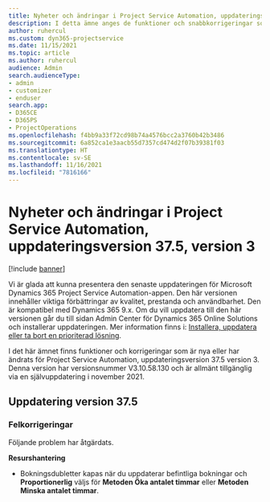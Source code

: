 ```yaml
---
title: Nyheter och ändringar i Project Service Automation, uppdateringsversion 37.5, version 3
description: I detta ämne anges de funktioner och snabbkorrigeringar som finns tillgängliga i Microsoft Dynamics 365 Project Service Automation, uppdateringsversion 37.5, V3.
author: ruhercul
ms.custom: dyn365-projectservice
ms.date: 11/15/2021
ms.topic: article
ms.author: ruhercul
audience: Admin
search.audienceType:
- admin
- customizer
- enduser
search.app:
- D365CE
- D365PS
- ProjectOperations
ms.openlocfilehash: f4bb9a33f72cd98b74a4576bcc2a3760b42b3486
ms.sourcegitcommit: 6a852ca1e3aacb55d7357cd474d2f07b39381f03
ms.translationtype: HT
ms.contentlocale: sv-SE
ms.lasthandoff: 11/16/2021
ms.locfileid: "7816166"
---
```

# <a name="whats-new-or-changed-in-project-service-automation-update-release-375-v3"></a>Nyheter och ändringar i Project Service Automation, uppdateringsversion 37.5, version 3

[!include [banner](../includes/psa-now-project-operations.md)]

Vi är glada att kunna presentera den senaste uppdateringen för Microsoft Dynamics 365 Project Service Automation-appen. Den här versionen innehåller viktiga förbättringar av kvalitet, prestanda och användbarhet. Den är kompatibel med Dynamics 365 9.x. Om du vill uppdatera till den här versionen går du till sidan Admin Center för Dynamics 365 Online Solutions och installerar uppdateringen. Mer information finns i: [Installera, uppdatera eller ta bort en prioriterad lösning](/power-platform/admin/install-remove-preferred-solution).

I det här ämnet finns funktioner och korrigeringar som är nya eller har ändrats för Project Service Automation, uppdateringsversion 37.5 version 3. Denna version har versionsnummer V3.10.58.130 och är allmänt tillgänglig via en självuppdatering i november 2021.

## <a name="update-release-375"></a>Uppdatering version 37.5

### <a name="bug-fixes"></a>Felkorrigeringar

Följande problem har åtgärdats.

**Resurshantering**
- Bokningsdubletter kapas när du uppdaterar befintliga bokningar och **Proportionerlig** väljs för **Metoden Öka antalet timmar** eller **Metoden Minska antalet timmar**.
